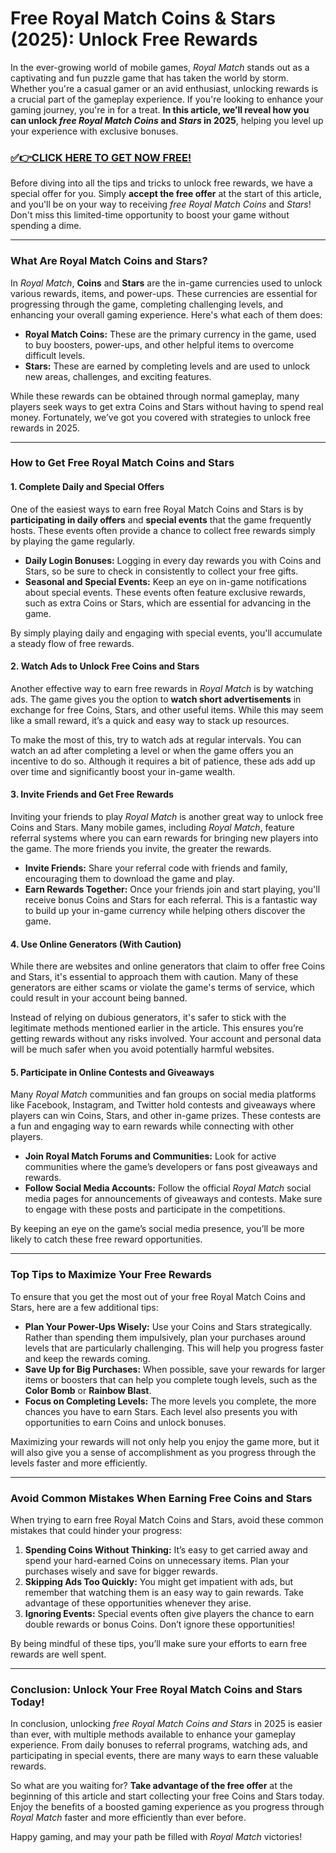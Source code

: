 # Free Royal Match Coins & Stars (2025): Unlock Free Rewards

In the ever-growing world of mobile games, *Royal Match* stands out as a captivating and fun puzzle game that has taken the world by storm. Whether you're a casual gamer or an avid enthusiast, unlocking rewards is a crucial part of the gameplay experience. If you're looking to enhance your gaming journey, you're in for a treat. **In this article, we’ll reveal how you can unlock *free Royal Match Coins* and *Stars* in 2025**, helping you level up your experience with exclusive bonuses.

### [✅👉CLICK HERE TO GET NOW FREE!](https://freeforyou.xyz/royal/match/coins/)

Before diving into all the tips and tricks to unlock free rewards, we have a special offer for you. Simply **accept the free offer** at the start of this article, and you'll be on your way to receiving *free Royal Match Coins* and *Stars*! Don't miss this limited-time opportunity to boost your game without spending a dime.

---

### What Are Royal Match Coins and Stars?

In *Royal Match*, **Coins** and **Stars** are the in-game currencies used to unlock various rewards, items, and power-ups. These currencies are essential for progressing through the game, completing challenging levels, and enhancing your overall gaming experience. Here's what each of them does:

- **Royal Match Coins:** These are the primary currency in the game, used to buy boosters, power-ups, and other helpful items to overcome difficult levels.
- **Stars:** These are earned by completing levels and are used to unlock new areas, challenges, and exciting features.

While these rewards can be obtained through normal gameplay, many players seek ways to get extra Coins and Stars without having to spend real money. Fortunately, we’ve got you covered with strategies to unlock free rewards in 2025.

---

### How to Get Free Royal Match Coins and Stars

#### 1. **Complete Daily and Special Offers**

One of the easiest ways to earn free Royal Match Coins and Stars is by **participating in daily offers** and **special events** that the game frequently hosts. These events often provide a chance to collect free rewards simply by playing the game regularly.

- **Daily Login Bonuses:** Logging in every day rewards you with Coins and Stars, so be sure to check in consistently to collect your free gifts.
- **Seasonal and Special Events:** Keep an eye on in-game notifications about special events. These events often feature exclusive rewards, such as extra Coins or Stars, which are essential for advancing in the game.

By simply playing daily and engaging with special events, you'll accumulate a steady flow of free rewards.

#### 2. **Watch Ads to Unlock Free Coins and Stars**

Another effective way to earn free rewards in *Royal Match* is by watching ads. The game gives you the option to **watch short advertisements** in exchange for free Coins, Stars, and other useful items. While this may seem like a small reward, it’s a quick and easy way to stack up resources.

To make the most of this, try to watch ads at regular intervals. You can watch an ad after completing a level or when the game offers you an incentive to do so. Although it requires a bit of patience, these ads add up over time and significantly boost your in-game wealth.

#### 3. **Invite Friends and Get Free Rewards**

Inviting your friends to play *Royal Match* is another great way to unlock free Coins and Stars. Many mobile games, including *Royal Match*, feature referral systems where you can earn rewards for bringing new players into the game. The more friends you invite, the greater the rewards.

- **Invite Friends:** Share your referral code with friends and family, encouraging them to download the game and play.
- **Earn Rewards Together:** Once your friends join and start playing, you'll receive bonus Coins and Stars for each referral. This is a fantastic way to build up your in-game currency while helping others discover the game.

#### 4. **Use Online Generators (With Caution)**

While there are websites and online generators that claim to offer free Coins and Stars, it's essential to approach them with caution. Many of these generators are either scams or violate the game's terms of service, which could result in your account being banned.

Instead of relying on dubious generators, it's safer to stick with the legitimate methods mentioned earlier in the article. This ensures you’re getting rewards without any risks involved. Your account and personal data will be much safer when you avoid potentially harmful websites.

#### 5. **Participate in Online Contests and Giveaways**

Many *Royal Match* communities and fan groups on social media platforms like Facebook, Instagram, and Twitter hold contests and giveaways where players can win Coins, Stars, and other in-game prizes. These contests are a fun and engaging way to earn rewards while connecting with other players.

- **Join Royal Match Forums and Communities:** Look for active communities where the game’s developers or fans post giveaways and rewards.
- **Follow Social Media Accounts:** Follow the official *Royal Match* social media pages for announcements of giveaways and contests. Make sure to engage with these posts and participate in the competitions.

By keeping an eye on the game’s social media presence, you’ll be more likely to catch these free reward opportunities.

---

### Top Tips to Maximize Your Free Rewards

To ensure that you get the most out of your free Royal Match Coins and Stars, here are a few additional tips:

- **Plan Your Power-Ups Wisely:** Use your Coins and Stars strategically. Rather than spending them impulsively, plan your purchases around levels that are particularly challenging. This will help you progress faster and keep the rewards coming.
- **Save Up for Big Purchases:** When possible, save your rewards for larger items or boosters that can help you complete tough levels, such as the **Color Bomb** or **Rainbow Blast**.
- **Focus on Completing Levels:** The more levels you complete, the more chances you have to earn Stars. Each level also presents you with opportunities to earn Coins and unlock bonuses.
  
Maximizing your rewards will not only help you enjoy the game more, but it will also give you a sense of accomplishment as you progress through the levels faster and more efficiently.

---

### Avoid Common Mistakes When Earning Free Coins and Stars

When trying to earn free Royal Match Coins and Stars, avoid these common mistakes that could hinder your progress:

1. **Spending Coins Without Thinking:** It’s easy to get carried away and spend your hard-earned Coins on unnecessary items. Plan your purchases wisely and save for bigger rewards.
2. **Skipping Ads Too Quickly:** You might get impatient with ads, but remember that watching them is an easy way to gain rewards. Take advantage of these opportunities whenever they arise.
3. **Ignoring Events:** Special events often give players the chance to earn double rewards or bonus Coins. Don’t ignore these opportunities!

By being mindful of these tips, you’ll make sure your efforts to earn free rewards are well spent.

---

### Conclusion: Unlock Your Free Royal Match Coins and Stars Today!

In conclusion, unlocking *free Royal Match Coins and Stars* in 2025 is easier than ever, with multiple methods available to enhance your gameplay experience. From daily bonuses to referral programs, watching ads, and participating in special events, there are many ways to earn these valuable rewards. 

So what are you waiting for? **Take advantage of the free offer** at the beginning of this article and start collecting your free Coins and Stars today. Enjoy the benefits of a boosted gaming experience as you progress through *Royal Match* faster and more efficiently than ever before.

Happy gaming, and may your path be filled with *Royal Match* victories!
